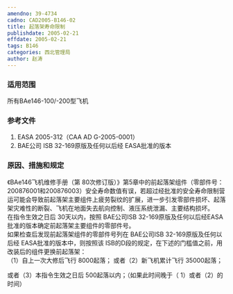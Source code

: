 ```yaml
---
amendno: 39-4734  
cadno: CAD2005-B146-02  
title: 起落架寿命限制  
publishdate: 2005-02-21  
effdate: 2005-02-21  
tags: B146  
categories: 西北管理局  
author: 赵涛  
---
```

  
### 适用范围  
所有BAe146-100/-200型飞机  
  
<!--more-->  
### 参考文件  
1. EASA 2005-312（CAA AD G-2005-0001）  
2. BAE公司 ISB 32-169原版及任何以后经 EASA批准的版本  
  
### 原因、措施和规定  
《BAe146飞机维修手册（第 80次修订版）》第5章中的前起落架组件（零部件号： 200876001和200876003）安全寿命数值有误，若超过经批准的安全寿命限制营运可能会导致前起落架主要组件上疲劳裂纹的扩展，进一步引发零部件损坏、起落架灾难性的断裂、飞机在地面失去航向控制、液压系统泄漏、主要结构损坏。  
在指令生效之日后 30天以内，按照 BAE公司ISB 32-169原版及任何以后经EASA批准的版本确定前起落架主要组件的零部件号。  
如果检查后发现前起落架组件的零部件号列在 BAE公司ISB 32-169原版及任何以后经 EASA批准的版本中，则按照该 ISB的D段的规定，在下述的门槛值之前，用改装后的组件更换前起落架：  
（1）自上一次大修后飞行 8000起落； 或者（2）新飞机累计飞行 35000起落；  
  
或者（3）本指令生效之日后 500起落以内；（如果此时间晚于（ 1）或者（2）的时间）  
